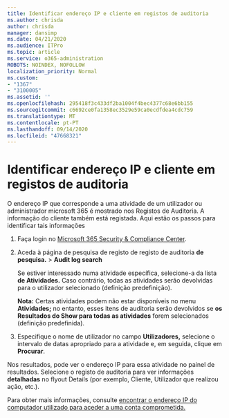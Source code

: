 ```yaml
---
title: Identificar endereço IP e cliente em registos de auditoria
ms.author: chrisda
author: chrisda
manager: dansimp
ms.date: 04/21/2020
ms.audience: ITPro
ms.topic: article
ms.service: o365-administration
ROBOTS: NOINDEX, NOFOLLOW
localization_priority: Normal
ms.custom:
- "1367"
- "3100005"
ms.assetid: ''
ms.openlocfilehash: 295418f3c433df2ba1004f4bec4377c68e6bb155
ms.sourcegitcommit: c6692ce0fa1358ec3529e59ca0ecdfdea4cdc759
ms.translationtype: MT
ms.contentlocale: pt-PT
ms.lasthandoff: 09/14/2020
ms.locfileid: "47668321"
---
```

# <a name="identify-ip-address-and-client-in-audit-logs"></a>Identificar endereço IP e cliente em registos de auditoria

O endereço IP que corresponde a uma atividade de um utilizador ou administrador microsoft 365 é mostrado nos Registos de Auditoria. A informação do cliente também está registada. Aqui estão os passos para identificar tais informações

1. Faça login no [Microsoft 365 Security & Compliance Center](https://protection.office.com/).

2. Aceda à página de pesquisa de registo de registo de auditoria **de pesquisa.**  >  **Audit log search**

   Se estiver interessado numa atividade específica, selecione-a da lista **de Atividades.** Caso contrário, todas as atividades serão devolvidas para o utilizador selecionado (definição predefinição).

   **Nota:** Certas atividades podem não estar disponíveis no menu **Atividades;** no entanto, esses itens de auditoria serão devolvidos se **os Resultados do Show para todas as atividades** forem selecionados (definição predefinida).

3. Especifique o nome de utilizador no campo **Utilizadores,** selecione o intervalo de datas apropriado para a atividade e, em seguida, clique em **Procurar**.

Nos resultados, pode ver o endereço IP para essa atividade no painel de resultados. Selecione o registo de auditoria para ver informações **detalhadas** no flyout Details (por exemplo, Cliente, Utilizador que realizou ação, etc.).

Para obter mais informações, consulte [encontrar o endereço IP do computador utilizado para aceder a uma conta comprometida.](https://docs.microsoft.com/microsoft-365/compliance/auditing-troubleshooting-scenarios#find-the-ip-address-of-the-computer-used-to-access-a-compromised-account)
